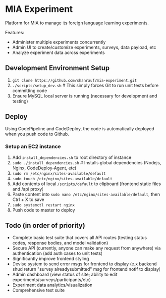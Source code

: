 # MIA Experiment

Platform for MIA to manage its foreign language learning experiments.

Features:

- Administer multiple experiments concurrently
- Admin UI to create/customize experiments, surveys, data payload, etc
- Analyze experiment data across experiments

## Development Environment Setup

1. `git clone https://github.com/shanrauf/mia-experiment.git`
2. `./scripts/setup_dev.sh` # This simply forces Git to run unit tests before committing code
3. Ensure MySQL local server is running (necessary for development and testing)

## Deploy

Using CodePipeline and CodeDeploy, the code is automatically deployed when you push code to Github.

### Setup an EC2 instance

1. Add `install_dependencies.sh` to root directory of instance
2. `sudo ./install_dependencies.sh` # Installs global dependencies (Nodejs, Nginx, CodeDeploy-Agent, etc)
3. `sudo rm /etc/nginx/sites-available/default`
4. `sudo touch /etc/nginx/sites-available/default`
5. Add contents of local `/scripts/default` to clipboard (frontend static files and /api proxy)
6. Paste content into `sudo nano /etc/nginx/sites-available/default`, then Ctrl + X to save
7. `sudo systemctl restart nginx`
8. Push code to master to deploy

## Todo (in order of priority)

- Complete basic test suite that covers all API routes (testing status codes, response bodies, and model validation)
- Secure API (currently, anyone can make any request from anywhere) via authentication (add auth cases to unit tests)
- Significantly improve frontend styling
- Devise system to send error msgs for frontend to display (e.x backend shud return "survey alreadysubmitted" msg for frontend notif to display)
- Admin dashboard (view status of site; ability to edit experiments/surveys/participants/etc)
- Experiment data analytics/visualization
- Comprehensive test suite
